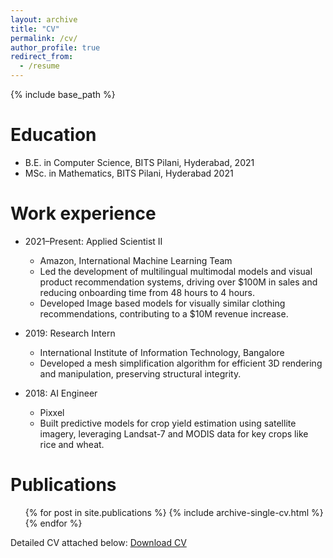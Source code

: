 ```yaml
---
layout: archive
title: "CV"
permalink: /cv/
author_profile: true
redirect_from:
  - /resume
---
```


{% include base_path %}

Education
======
* B.E. in Computer Science, BITS Pilani, Hyderabad, 2021
* MSc. in Mathematics, BITS Pilani, Hyderabad 2021

Work experience
======
* 2021–Present: Applied Scientist II
  * Amazon, International Machine Learning Team
  * Led the development of multilingual multimodal models and visual product recommendation systems, driving over $100M in sales and reducing onboarding time from 48 hours to 4 hours.
  * Developed Image based models for visually similar clothing recommendations, contributing to a $10M revenue increase.

* 2019: Research Intern
  * International Institute of Information Technology, Bangalore
  * Developed a mesh simplification algorithm for efficient 3D rendering and manipulation, preserving structural integrity.

* 2018: AI Engineer
  * Pixxel
  * Built predictive models for crop yield estimation using satellite imagery, leveraging Landsat-7 and MODIS data for key crops like rice and wheat.

Publications
======
  <ul>{% for post in site.publications %}
    {% include archive-single-cv.html %}
  {% endfor %}</ul>
  
Detailed CV attached below:
<a href="files/Shreyas_Kulkarni_CV_10_Nov_2024__Research.pdf">Download CV</a>
